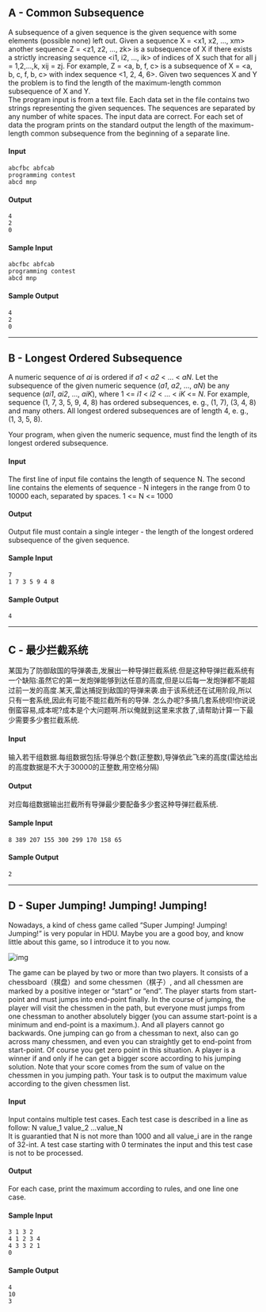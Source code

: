 ## A - Common Subsequence

 A subsequence of a given sequence is the given sequence with some  elements (possible none) left out. Given a sequence X = <x1, x2, ..., xm> another sequence Z = <z1, z2, ..., zk> is a subsequence of X if there exists a strictly increasing sequence <i1, i2, ...,  ik> of indices of X such that for all j = 1,2,...,k, xij = zj. For  example, Z = <a, b, f, c> is a subsequence of X = <a, b, c, f,  b, c> with index sequence <1, 2, 4, 6>. Given two sequences X  and Y the problem is to find the length of the maximum-length common  subsequence of X and Y.  
The program input is from a text file. Each data set in the file  contains two strings representing the given sequences. The sequences are separated by any number of white spaces. The input data are correct.  For each set of data the program prints on the standard output the  length of the maximum-length common subsequence from the beginning of a  separate line.  

#### Input

```
abcfbc abfcab
programming contest 
abcd mnp
```

#### Output

```
4
2
0
```

#### Sample Input

```
abcfbc abfcab
programming contest 
abcd mnp
```

#### Sample Output

```
4
2
0
```

---

## B - Longest Ordered Subsequence

A numeric sequence of *ai* is ordered if *a1* < *a2* < ... < *aN*. Let the subsequence of the given numeric sequence (*a1*, *a2*, ..., *aN*) be any sequence (*ai1*, *ai2*, ..., *aiK*), where 1 <= *i1* < *i2* < ... < *iK* <= *N*. For example, sequence (1, 7, 3, 5, 9, 4, 8) has ordered subsequences,  e. g., (1, 7), (3, 4, 8) and many others. All longest ordered  subsequences are of length 4, e. g., (1, 3, 5, 8).

Your program, when given the numeric sequence, must find the length of its longest ordered subsequence.

#### Input

The first line of input file contains the length of sequence N. The second  line contains the elements of sequence - N integers in the range from 0  to 10000 each, separated by spaces. 1 <= N <= 1000 

#### Output

Output file must contain a single integer - the length of the longest ordered subsequence of the given sequence. 

#### Sample Input

```
7
1 7 3 5 9 4 8
```

#### Sample Output

```
4
```

---

## C - 最少拦截系统

  某国为了防御敌国的导弹袭击,发展出一种导弹拦截系统.但是这种导弹拦截系统有一个缺陷:虽然它的第一发炮弹能够到达任意的高度,但是以后每一发炮弹都不能超过前一发的高度.某天,雷达捕捉到敌国的导弹来袭.由于该系统还在试用阶段,所以只有一套系统,因此有可能不能拦截所有的导弹. 
怎么办呢?多搞几套系统呗!你说说倒蛮容易,成本呢?成本是个大问题啊.所以俺就到这里来求救了,请帮助计算一下最少需要多少套拦截系统. 

#### Input

输入若干组数据.每组数据包括:导弹总个数(正整数),导弹依此飞来的高度(雷达给出的高度数据是不大于30000的正整数,用空格分隔) 

#### Output

对应每组数据输出拦截所有导弹最少要配备多少套这种导弹拦截系统. 

#### Sample Input

```
8 389 207 155 300 299 170 158 65
```

#### Sample Output

```
2
```

---

## D - Super Jumping! Jumping! Jumping!

 Nowadays, a kind of chess game called “Super Jumping! Jumping!  Jumping!” is very popular in HDU. Maybe you are a good boy, and know  little about this game, so I introduce it to you now. 

   ![img](https://vj.z180.cn/b69a36fbfe92ef60e13d861294653386?v=1612589866)  

The game can be played by two or more than two players. It consists of a chessboard（棋盘）and some chessmen（棋子）, and all chessmen are marked  by a positive integer or “start” or “end”. The player starts from  start-point and must jumps into end-point finally. In the course of  jumping, the player will visit the chessmen in the path, but everyone  must jumps from one chessman to another absolutely bigger (you can  assume start-point is a minimum and end-point is a maximum.). And all  players cannot go backwards. One jumping can go from a chessman to next, also can go across many chessmen, and even you can straightly get to  end-point from start-point. Of course you get zero point in this  situation. A player is a winner if and only if he can get a bigger score according to his jumping solution. Note that your score comes from the  sum of value on the chessmen in you jumping path. 
Your task is to output the maximum value according to the given chessmen list. 

#### Input

Input contains multiple test cases. Each test case is described in a line as follow: 
N value_1 value_2 …value_N  
It is guarantied that N is not more than 1000 and all value_i are in the range of 32-int. 
A test case starting with 0 terminates the input and this test case is not to be processed. 

#### Output

For each case, print the maximum according to rules, and one line one case. 

#### Sample Input

```
3 1 3 2
4 1 2 3 4
4 3 3 2 1
0
```

#### Sample Output

```
4
10
3
```